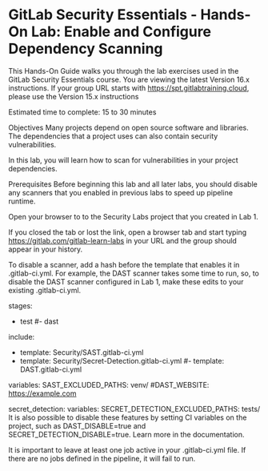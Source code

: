 # GitLab Security Essentials - Hands-On Lab: Enable and Configure Dependency Scanning
This Hands-On Guide walks you through the lab exercises used in the GitLab Security Essentials course.
You are viewing the latest Version 16.x instructions. If your group URL starts with https://spt.gitlabtraining.cloud, please use the Version 15.x instructions

Estimated time to complete: 15 to 30 minutes

Objectives
Many projects depend on open source software and libraries. The dependencies that a project uses can also contain security vulnerabilities.

In this lab, you will learn how to scan for vulnerabilities in your project dependencies.

Prerequisites
Before beginning this lab and all later labs, you should disable any scanners that you enabled in previous labs to speed up pipeline runtime.

Open your browser to to the Security Labs project that you created in Lab 1.

If you closed the tab or lost the link, open a browser tab and start typing https://gitlab.com/gitlab-learn-labs in your URL and the group should appear in your history.

To disable a scanner, add a hash before the template that enables it in .gitlab-ci.yml. For example, the DAST scanner takes some time to run, so, to disable the DAST scanner configured in Lab 1, make these edits to your existing .gitlab-ci.yml.

stages:
- test
#- dast

include:
- template: Security/SAST.gitlab-ci.yml
- template: Security/Secret-Detection.gitlab-ci.yml
#- template: DAST.gitlab-ci.yml

variables:
  SAST_EXCLUDED_PATHS: venv/
  #DAST_WEBSITE: https://example.com

secret_detection:
  variables:
    SECRET_DETECTION_EXCLUDED_PATHS: tests/
It is also possible to disable these features by setting CI variables on the project, such as DAST_DISABLE=true and SECRET_DETECTION_DISABLE=true. Learn more in the documentation.

It is important to leave at least one job active in your .gitlab-ci.yml file. If there are no jobs defined in the pipeline, it will fail to run.

